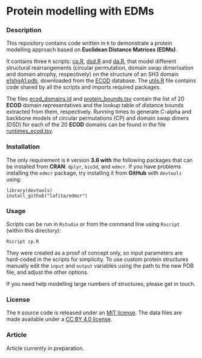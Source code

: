 # Protein modelling with EDMs

### Description
This repository contains code written in `R` to demonstrate a protein modelling approach based on **Euclidean Distance Matrices (EDMs)**.

It contains three `R` scripts: [cp.R](cp.R), [dsd.R](dsd.R) and [da.R](da.R), that model different structural rearrangements (circular permutation, domain swap dimerisation and domain atrophy, respectively) on the structure of an SH3 domain [e1shgA1.pdb](e1shgA1.pdb), downloaded from the [ECOD](http://prodata.swmed.edu/ecod) database.
The [utils.R](utils.R) file contains code shared by all the scripts and imports required packages.

The files [ecod_domains.id](ecod_domains.id) and [protein_bounds.tsv](protein_bounds.tsv) contain the list of 20 **ECOD** domain representatives and the lookup table of distance bounds extracted from them, respectively.
Running times to generate C-alpha and backbone models of circular permutations (CP) and domain swap dimers (DSD) for each of the 20 **ECOD** domains can be found in the file [runtimes_ecod.tsv](runtimes_ecod.tsv).

### Installation

The only requirement is `R` version **3.6 with** the following packages that can be installed from **CRAN**: `dplyr`, `bio3d`, and `edmcr`.
If you have problems installing the `edmcr` package, try installing it from **GitHub** with `devtools` using:
```
library(devtools)
install_github("lafita/edmcr")
```

### Usage

Scripts can be run in `Rstudio` or from the command line using `Rscript` (within this directory):
```
Rscript cp.R
```
They were created as a proof of concept only, so input parameters are hard-coded in the scripts for simplicity.
To use custom protein structures manually edit the `input` and `output` variables using the path to the new PDB file, and adjust the other options.

If you need help modelling large numbers of structures, please get in touch.

### License

The `R` source code is released under an [MIT license](LICENSE).
The data files are made available under a [CC BY 4.0 license](https://creativecommons.org/licenses/by/4.0).

### Article

Article currently in preparation.

